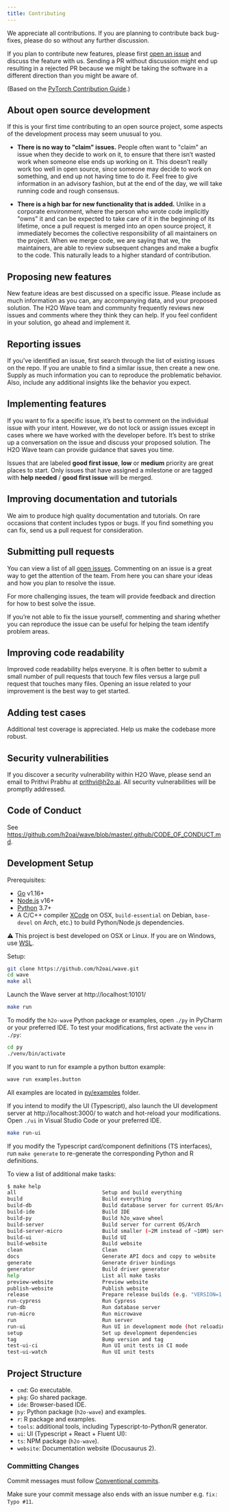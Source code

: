 ```yaml
---
title: Contributing
---
```


We appreciate all contributions. If you are planning to contribute back bug-fixes, please do so without any further discussion.

If you plan to contribute new features, please first [open an issue](https://github.com/h2oai/wave/issues/new/choose) and discuss the feature with us. Sending a PR without discussion might end up resulting in a rejected PR because we might be taking the software in a different direction than you might be aware of.

(Based on the [PyTorch Contribution Guide](https://pytorch.org/docs/stable/community/contribution_guide.html).)

## About open source development

If this is your first time contributing to an open source project, some aspects of the development process may seem unusual to you.

- **There is no way to "claim" issues.** People often want to "claim" an issue when they decide to work on it, to ensure that there isn’t wasted work when someone else ends up working on it. This doesn’t really work too well in open source, since someone may decide to work on something, and end up not having time to do it. Feel free to give information in an advisory fashion, but at the end of the day, we will take running code and rough consensus.

- **There is a high bar for new functionality that is added.** Unlike in a corporate environment, where the person who wrote code implicitly "owns" it and can be expected to take care of it in the beginning of its lifetime, once a pull request is merged into an open source project, it immediately becomes the collective responsibility of all maintainers on the project. When we merge code, we are saying that we, the maintainers, are able to review subsequent changes and make a bugfix to the code. This naturally leads to a higher standard of contribution.

## Proposing new features

New feature ideas are best discussed on a specific issue. Please include as much information as you can, any accompanying data, and your proposed solution. The H2O Wave team and community frequently reviews new issues and comments where they think they can help. If you feel confident in your solution, go ahead and implement it.

## Reporting issues

If you’ve identified an issue, first search through the list of existing issues on the repo. If you are unable to find a similar issue, then create a new one. Supply as much information you can to reproduce the problematic behavior. Also, include any additional insights like the behavior you expect.

## Implementing features

If you want to fix a specific issue, it’s best to comment on the individual issue with your intent. However, we do not lock or assign issues except in cases where we have worked with the developer before. It’s best to strike up a conversation on the issue and discuss your proposed solution. The H2O Wave team can provide guidance that saves you time.

Issues that are labeled **good first issue**, **low** or **medium** priority are great places to start. Only issues that have assigned a milestone or are tagged with **help needed** / **good first issue** will be merged.

## Improving documentation and tutorials

We aim to produce high quality documentation and tutorials. On rare occasions that content includes typos or bugs. If you find something you can fix, send us a pull request for consideration.

## Submitting pull requests

You can view a list of all [open issues](https://github.com/h2oai/wave/issues). Commenting on an issue is a great way to get the attention of the team. From here you can share your ideas and how you plan to resolve the issue.

For more challenging issues, the team will provide feedback and direction for how to best solve the issue.

If you’re not able to fix the issue yourself, commenting and sharing whether you can reproduce the issue can be useful for helping the team identify problem areas.

## Improving code readability

Improved code readability helps everyone. It is often better to submit a small number of pull requests that touch few files versus a large pull request that touches many files. Opening an issue related to your improvement is the best way to get started.

## Adding test cases

Additional test coverage is appreciated.  Help us make the codebase more robust.

## Security vulnerabilities

If you discover a security vulnerability within H2O Wave, please send an email to Prithvi Prabhu at prithvi@h2o.ai. All security vulnerabilities will be promptly addressed.

## Code of Conduct

See https://github.com/h2oai/wave/blob/master/.github/CODE_OF_CONDUCT.md.

## Development Setup

Prerequisites:

- [Go](https://golang.org/) v1.16+
- [Node.js](http://nodejs.org) v16+
- [Python](https://www.python.org/) 3.7+
- A C/C++ compiler [XCode](https://developer.apple.com/xcode/) on OSX, `build-essential` on Debian, `base-devel` on Arch, etc.) to build Python/Node.js dependencies.

:warning: This project is best developed on OSX or Linux. If you are on Windows, use [WSL](https://docs.microsoft.com/en-us/windows/wsl/about).

Setup:

``` bash
git clone https://github.com/h2oai/wave.git
cd wave
make all
```

Launch the Wave server at http://localhost:10101/

``` bash
make run
```

To modify the `h2o-wave` Python package or examples, open `./py` in PyCharm or your preferred IDE. To test your modifications, first activate the `venv` in `./py`:

``` bash
cd py
./venv/bin/activate
```

If you want to run for example a python button example:

```bash
wave run examples.button
```

All examples are located in [py/examples](https://github.com/h2oai/wave/tree/master/py/examples) folder.

If you intend to modify the UI (Typescript), also launch the UI development server at http://localhost:3000/ to watch and hot-reload your modifications. Open `./ui` in Visual Studio Code or your preferred IDE.

``` bash
make run-ui
```

If you modify the Typescript card/component definitions (TS interfaces), run `make generate` to re-generate the corresponding Python and R definitions.

To view a list of additional make tasks:

```bash
$ make help
all                            Setup and build everything
build                          Build everything
build-db                       Build database server for current OS/Arch
build-ide                      Build IDE
build-py                       Build h2o_wave wheel
build-server                   Build server for current OS/Arch
build-server-micro             Build smaller (~2M instead of ~10M) server executable
build-ui                       Build UI
build-website                  Build website
clean                          Clean
docs                           Generate API docs and copy to website
generate                       Generate driver bindings
generator                      Build driver generator
help                           List all make tasks
preview-website                Preview website
publish-website                Publish website
release                        Prepare release builds (e.g. "VERSION=1.2.3 make release)"
run-cypress                    Run Cypress
run-db                         Run database server
run-micro                      Run microwave
run                            Run server
run-ui                         Run UI in development mode (hot reloading)
setup                          Set up development dependencies
tag                            Bump version and tag
test-ui-ci                     Run UI unit tests in CI mode
test-ui-watch                  Run UI unit tests
```

## Project Structure

- `cmd`: Go executable.
- `pkg`: Go shared package.
- `ide`: Browser-based IDE.
- `py`: Python package (`h2o-wave`) and examples.
- `r`: R package and examples.
- `tools`: additional tools, including Typescript-to-Python/R generator.
- `ui`: UI (Typescript + React + Fluent UI):
- `ts`: NPM package (`h2o-wave`).
- `website`: Documentation website (Docusaurus 2).

### Committing Changes

Commit messages must follow [Conventional commits](https://www.conventionalcommits.org/en/v1.0.0/).

Make sure your commit message also ends with an issue number e.g. `fix: Typo #11`.
